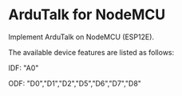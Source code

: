 # ArduTalk for NodeMCU


Implement ArduTalk on NodeMCU (ESP12E).


The available device features are listed as follows:


IDF: "A0"


ODF: "D0","D1","D2","D5","D6","D7","D8"
